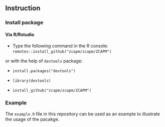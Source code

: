 ## Instruction

### Install package
#### Via R/Rstudio

* Type the following command in the R console: `remotes::install_github("zcapm/zcapm/ZCAPM")`

or with the help of `devtools` package:

* `install.packages("devtools")`

* `library(devtools)`
 
* `install_github("zcapm/zcapm/ZCAPM")`


### Example
The `example.R` file in this repository can be used as an example to illustrate the usage of the pacakge.

<!--
**zcapm/zcapm** is a ✨ _special_ ✨ repository because its `README.md` (this file) appears on your GitHub profile.
-->
